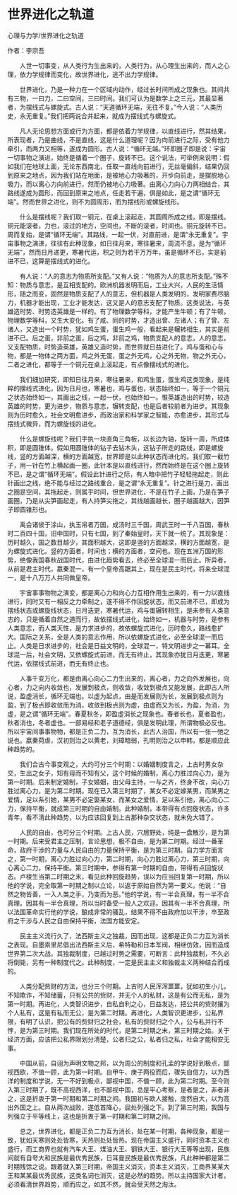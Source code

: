 # 世界进化之轨道

心理与力学/世界进化之轨道

作者：李宗吾

　　人世一切事变，从人类行为生出来的，人类行为，从心理生出来的，而人之心理，依力学规律而变化，故世界进化，逃不出力学规律。



　　世界进化，乃是一种力在一个区域内动作，经过长时间所成之现象也。其间共有三物，一曰力，二曰空间，三曰时间。我们可认为是数学上之三元，其最显著者，为摆线式与螺旋式。古人说：“天道循环无端，无往不复。”今人说：“人类历史，永无重复。”我们把两说合并起来，就成为摆线式与螺旋式。



　　凡人无论思想方面或行为方面，都是依着力学规律，以直线进行，然其结果，所表现者，乃是曲线，不是直线，这是什么道理呢？因为向前进行之际，受有他力牵引，而两力又相等，遂成为圆形。古人说：“循环无端。”环即圈子即是说：宇宙一切事物之演进，始终是循着一个圈子，旋转不已。这个说法，可举例来说明：假如我们在地球上面，无论东西南北，任取一直线向前进行，无丝毫偏斜，结果仍回到原来之地点，因为我们站在地面，是被地心力吸著的，开步向前走，是摆脱地心吸力，而以离心力向前进行，然而仍被地心力吸著。由离心力向心力两相结合，其路线遂成为圆形，而回到原来之地点，任走若干遍，俱是如此，是之谓“循环无端”。然而世界之进化，则不为圆周形，而为摆线形或螺旋线形。



　　什么是摆线呢？我们取一铜元，在桌上滚起走，其圆周所成之线，即是摆线。铜元能滚者，力也，滚过的地方，空间也，不断的滚者，时间也。铜元旋转不已，周而复始，是谓“循环无端”。其路线，一起一伏，对直前进，是谓“永无重复”。宇宙事物之演进，往往有此种现象，如日往月来，寒往暑来，周流不息，是为“循环无端”，然而日月递更，寒暑代运，积之则为若干万万年，虽是循环不已，实是前进不已，这算是摆线式的进化。



　　有人说：“人的意志为物质所支配。”又有人说：“物质为人的意志所支配。”殊不知：物质与意志，是互相支配的。欧洲机器发明而后，工业大兴，人民的生活情形，随之而变，固然是物质支配了人的意志，但机器是人类发明的，发明家费尽脑力，机器才能出现，工业才能发达，这又是人的意志支配了物质。这类说法，与英雄造时势、时势造英雄是一样的。有了物理数学等科，才能产生牛顿；有了牛顿，物理数学等科，又生大变化。有了咸、同的时势，才造出曾、左诸人；有了曾、左诸人，又造出一个时势，犹如鸡生蛋，蛋生鸡一般，看起来是辗转相生，其实是前进不已。后之蛋，非前之蛋，后之鸡，非前之鸡，物质支配人的意志，人的意志，又支配物质，时势造英雄，英雄又造时势，而世界就日益进化了。鸡与蛋和心与物，都是一物体之两方面，鸡之外无蛋，蛋之外无鸡，心之外无物，物之外无心，二者之进化，都等于一个铜元在桌上滚起走，有点像摆线式的进化。



　　我们细加研究，即知日往月来，寒往暑来，和鸡生蛋，蛋生鸡这类现象，是纯粹的摆线式进化，因为日月也，寒暑也，鸡与蛋也，状态始终如一，等于一个铜元之状态始终如一，其画出之线，一起一伏，也始终如一。惟英雄造出的时势，较造英雄的时势，更为进步，物质与意志，辗转支配，也是后者较前者为进步。其现象则为历时愈久，社会文明愈进步，而政治家和科学家之智能，亦愈进步，其形式与摆线式微异，而为螺旋线的进化。



　　什么是螺旋线呢？我们手执一块直角三角板，以长边为轴，旋转一周，所成体积，即是圆锥体。假如用圆锥体的钻子去钻木头，这钻子所走的路线，即是螺旋线，竖的方面越深，横的方面越宽，世界即是以此种状态而进化的。我们取一截竹子，用一针在竹上横起画一圈，此针本是以直线进行，然而始终是在这个圈上旋转不已，是之谓“循环无端”。假设此针进行之际，有人暗中把竹子轻轻拖起走，则此针画出之线，绝不能与经过之路线重合，是之谓“永无重复”。针之进行是力，画出之圈是空间，其拖起走，则属乎时间，但世界进化，不是在竹子上画，乃是在笋子画圈，乃是从尖笋画起走，有人持笋尖拖之，其线越画越长，圈子越画越大，因笋子即圆锥形也。



　　禹会诸侯于涂山，执玉帛者万国，成汤时三千国，周武王时一千八百国，春秋时二百四十国，旧中国时，只有七国，到了秦始皇时，天下就一统了。其现象是：历时越久，国之数目越少，其面积越大，这即是竖的方面越深，横的方面越宽，是为螺旋式进化。竖的方面者，时间也；横的方面者，空间也。现在五洲万国的形势，绝像我国春秋战国时代，由进化趋势看去，终必至全球混一而后止。所异者，从前是君主时代，嬴秦混一，有一个皇帝高踞其上，现在是民主时代，将来全球混一，是十八万万人共同做皇帝。



　　宇宙事事物物之演变，都是离心力和向心力互相作用生出来的，有一力以直线进行，同时又有一相反之力牵制之，遂不得不作回旋状态，而又前进不已，即成为摆线状态或螺旋线状态，日月迭更，寒暑代运，鸡与蛋辗转相生，是未参有人类意志的，只是循着自然之道而行，故依摆线式进化，始终如一，机器与时势，是参有人类意志，而人类天性，是力求进步的，故依螺旋式进化，历时愈久，路线愈扩大。国际之关系，全是人类的意志作用，所以依螺旋式进化，必至全球混一而后止。人类是日求进步的，社会是日益文明的，全球混一，特文明进步之一幕耳。全球混一后，社会文明，又依螺旋式前进，而无有终止，其现象亦犹日月迭更，寒暑代运，依摆线式前进，而无有终止也。



　　人事千变万化，都是由离心向心二力生出来的，离心者，力之向外发展也，向心者，力之向内收敛也，发展到极点，则收敛，收敛到极点又能发展，此即古人所说，盈虚消长，循环无端也。以虚为起点，由是而发展则为长，发展到极点则为盈，到了极点即收敛而为消，收敛到极点则为虚，由虚而又为长，为盈，为消，为虚，是之谓“循环无端”。春夏秋冬，即盈虚消长之现象也。春者长也，夏者盈也，秋者消也，冬者虚也。一部易经和老子道德经，俱是发明此理，所谓物极必反也。所以宇宙间事事物物，都是正负二力，互为消长，此古人治国，所以有一张一弛之说也。嬴秦荷虐，汉初则治之以黄老，刘璋暗弱，孔明则治之以申韩，都是顺应此种趋势的。



　　我们合古今事变观之，大约可分三个时期：以婚姻制度言之，上古时男女杂交，生出之女子，知有母而不知有父，这个时候的婚制，离心力胜过向心力，是为第一时期。后来制定婚制，子女婚姻，由父母主持，一与之齐，终身不改，向心力胜过离心力，是为第二时期。现在已入第三时期了，某女不必定嫁某男，而某男之爱情，足以系引她，某男不必定娶某女，而某女之爱情，足以系引他，离心向心二力，保持平衡，就成第三时期的自由婚制。此种婚制，本带得有点回旋状态，许多青年，看不清此种趋势，以为应该回复到上古那种杂交状态，就未免大错了。



　　人民的自由，也可分三个时期。上古人民，穴居野处，纯是一盘散沙，是为第一时期。后来受君主之压制，言论思想，极不自由，是为第二时期。经过一番革命，政府干涉的力量与人民自由的力量保持平衡，是为第三时期。自力学方面言之，第一时期，离心力胜过向心力，第二时期，向心力胜过离心力，第三时期，向心离心二力，保持平衡。第三时期中，参得有第一时期的自由，带得有点回旋状态。卢梭生当第二时期之末，看见此种回旋趋势，误以为应当回复第一时期，所以他的学说，完全取第一时期之制以立论，以返于原始自然为第一要义。他说：“自然之物皆善，一入人类之手，乃变而为恶。”他的学说，有一半合真理，有一半不合真理。因其有一半合真理，所以当时备受一般人之欢迎。因其有一半不合真理，所以法国革命实行他的学说，酿成非常的骚乱，结果不得不由政府加以干涉，卒至政府之干涉与人民之自由保持平衡，法国方能安定。



　　民主主义流行久了，法西斯主义之独裁，因而出现，这都是正负二力互为消长之表现。自墨索里尼倡出法西斯主义后，希特勒和日本军阀，相继仿效，因而造成世界第二次大战，其独裁制度，已越过时势之需要，可断言：此种独裁制，不久必将倒毙，另有一种制度代之。此种制度，一定是民主主义和独裁主义两种结合而成的。



　　人类分配赀财的方法，也分三个时期。上古时人民浑浑噩噩，犹如初生小儿，不知欺诈，不知储蓄，只有公共的赀财，并无个人的私财，这是有公而无私，是为第一时期。再进化，人类智识进步，自私自利之心，日益发达，把公共的赀财攘为个人私有，这是有私而无公，是为第二时期。再进化，人类智识更进步，公私界限，有明了认识，把公有的赀财归之社会，私有的赀财归之个人，公与私并行不悖，是为第三时期。我们现在所处的时代，是第二时期之末，第三时期之始。关于经济方面，应该把公私界限划分清楚，公者归之公，私者归之私，社会才能相安无事。



　　中国从前，自诩为声明文物之邦，以为周公的制度和孔孟的学说好到极点，鄙视西欧，不值一顾，此为第一时期。自甲午、庚子两役而后，骤失自信力，以为西洋的制度和学说，无一不好到极点，鄙视中国，不值一顾，此为第二时期。至今则入第三时期了，既不高视西洋，也不鄙视中国，总是平心考察，是者是之，非者非之，这是折衷于第一时期和第二时期之间。我国初与欧人接触，庞然自大，以为高出外国之上。自从两次战败，遂低首降心，屈处列强之下。到了第三时期，我国与列强立于平等线上，这也是折衷于第一时期和第二时期之间。



　　总之，世界进化，都是正负二力互为消长，处在某一时期，各种现象，都是一致，犹如天寒则处处皆寒，天热则处处皆热。现在帝国主义盛行，同时资本主义也盛行，而工商界也就有汽车大王、煤油大王、钢铁大王、银行大王等等出现，民族间就有自夸大和民族是最优秀民族，日耳曼民族是最优秀民族，凡此种种都是第二时期残馀之说。跟着就入第三时期，帝国主义消灭，资本主义消灭，工商界某某大王和某某最优秀民族，这类名词也消灭，这是必然的趋势。所以主持国家大计者，必须看清世界趋势，顺而应之，如其不然，就会受天然之淘汰。
